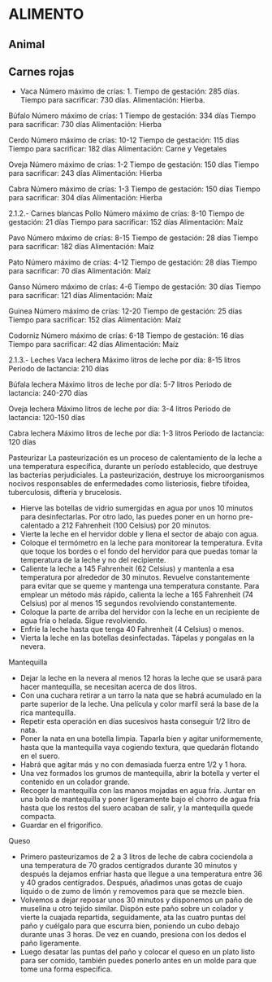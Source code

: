 ALIMENTO
=

Animal
-
Carnes rojas
-

- Vaca
Número máximo de crías: 1.
Tiempo de gestación: 285 días.
Tiempo para sacrificar: 730 días.
Alimentación: Hierba.

Búfalo
Número máximo de crías: 1
Tiempo de gestación: 334 días
Tiempo para sacrificar: 730 días
Alimentación: Hierba

Cerdo
Número máximo de crías: 10-12
Tiempo de gestación: 115 días
Tiempo para sacrificar: 182 días
Alimentación: Carne y Vegetales

Oveja
Número máximo de crías: 1-2
Tiempo de gestación: 150 días
Tiempo para sacrificar: 243 días
Alimentación: Hierba

Cabra
Número máximo de crías: 1-3
Tiempo de gestación: 150 días
Tiempo para sacrificar: 304 días
Alimentación: Hierba

2.1.2.- Carnes blancas
Pollo
Número máximo de crías: 8-10
Tiempo de gestación: 21 días
Tiempo para sacrificar: 152 días
Alimentación: Maíz

Pavo
Número máximo de crías: 8-15
Tiempo de gestación: 28 días
Tiempo para sacrificar: 182 días
Alimentación: Maíz

Pato
Número máximo de crías: 4-12
Tiempo de gestación: 28 días
Tiempo para sacrificar: 70 días
Alimentación: Maíz

Ganso
Número máximo de crías: 4-6
Tiempo de gestación: 30 días
Tiempo para sacrificar: 121 días
Alimentación: Maíz

Guinea
Número máximo de crías: 12-20
Tiempo de gestación: 25 días
Tiempo para sacrificar: 152 días
Alimentación: Maíz

Codorniz
Número máximo de crías: 6-18
Tiempo de gestación: 16 días
Tiempo para sacrificar: 42 días
Alimentación: Maíz

2.1.3.- Leches
Vaca lechera
Máximo litros de leche por día: 8-15 litros
Periodo de lactancia: 210 días

Búfala lechera
Máximo litros de leche por día: 5-7 litros
Periodo de lactancia: 240-270 días

Oveja lechera
Máximo litros de leche por día: 3-4 litros
Periodo de lactancia: 120-150 días

Cabra lechera
Máximo litros de leche por día: 1-3 litros
Periodo de lactancia: 120 días

Pasteurizar
La pasteurización es un proceso de calentamiento de la leche a una temperatura específica, durante un período establecido, que destruye las bacterias perjudiciales. La pasteurización, destruye los microorganismos nocivos responsables de enfermedades como listeriosis, fiebre tifoidea, tuberculosis, difteria y brucelosis.

- Hierve las botellas de vidrio sumergidas en agua por unos 10 minutos para desinfectarlas. Por otro lado, las puedes poner en un horno pre-calentado a 212 Fahrenheit (100 Celsius) por 20 minutos.
- Vierte la leche en el hervidor doble y llena el sector de abajo con agua.
- Coloque el termómetro en la leche para monitorear la temperatura. Evita que toque los bordes o el fondo del hervidor para que puedas tomar la temperatura de la leche y no del recipiente.
- Caliente la leche a 145 Fahrenheit (62 Celsius) y mantenla a esa temperatura por alrededor de 30 minutos. Revuelve constantemente para evitar que se queme y mantenga una temperatura constante. Para emplear un método más rápido, calienta la leche a 165 Fahrenheit (74 Celsius) por al menos 15 segundos revolviendo constantemente.
- Coloque la parte de arriba del hervidor con la leche en un recipiente de agua fría o helada. Sigue revolviendo.
- Enfríe la leche hasta que tenga 40 Fahrenheit (4 Celsius) o menos.
- Vierta la leche en las botellas desinfectadas. Tápelas y pongalas en la nevera.

Mantequilla
- Dejar la leche en la nevera al menos 12 horas la leche que se usará para hacer mantequilla, se necesitan acerca de dos litros.
- Con una cuchara retirar a un tarro la nata que se habrá acumulado en la parte superior de la leche. Una película y color marfil será la base de la rica mantequilla.
- Repetir esta operación en días sucesivos hasta conseguir 1/2 litro de nata.
- Poner la nata en una botella limpia. Taparla bien y agitar uniformemente, hasta que la mantequilla vaya cogiendo textura, que quedarán flotando en el suero.
- Habrá que agitar más y no con demasiada fuerza entre 1/2 y 1 hora.
- Una vez formados los grumos de mantequilla, abrir la botella y verter el contenido en un colador grande.
- Recoger la mantequilla con las manos mojadas en agua fría. Juntar en una bola de mantequilla y poner ligeramente bajo el chorro de agua fría hasta que los restos del suero acaban de salir, y la mantequilla quede compacta.
- Guardar en el frigorífico.

Queso
- Primero pasteurizamos de 2 a 3 litros de leche de cabra cociendola a una temperatura de 70 grados centígrados durante 30 minutos y después la dejamos enfriar hasta que llegue a una temperatura entre 36 y 40 grados centígrados. Después, añadimos unas gotas de cuajo líquido o de zumo de limón y removemos para que se mezcle bien.
- Volvemos a dejar reposar unos 30 minutos y disponemos un paño de muselina u otro tejido similar. Dispón este paño sobre un colador y vierte la cuajada repartida, seguidamente, ata las cuatro puntas del paño y cuélgalo para que escurra bien, poniendo un cubo debajo durante unas 3 horas. De vez en cuando, presiona con los dedos el paño ligeramente.
- Luego desatar las puntas del paño y colocar el queso en un plato listo para ser comido, también puedes ponerlo antes en un molde para que tome una forma específica.
